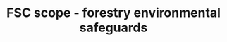 ---
title: 'FSC scope - forestry environmental safeguards'
slug: 'fsc-resource-scope-forestry-environmental-safeguards'
description: 'select from control list'
required: False
vocabulary: 'fsc-resource-scope-forestry-environmental-safeguards.txt'
policy: 'Controlled value. Multi select from control list.'
---